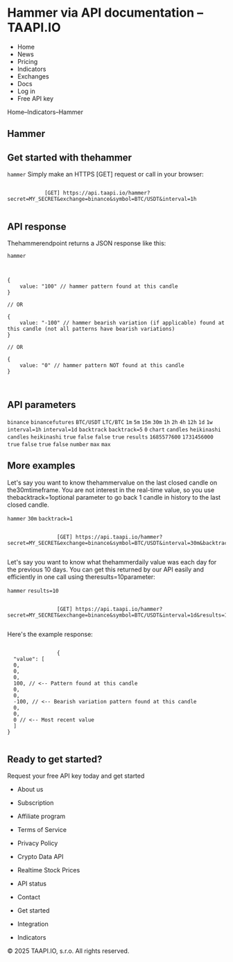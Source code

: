 # Hammer via API documentation – TAAPI.IO

- Home
- News
- Pricing
- Indicators
- Exchanges
- Docs
- Log in
- Free API key

Home–Indicators–Hammer


## Hammer

## Get started with thehammer
`hammer` Simply make an HTTPS [GET] request or call in your browser:


```

			[GET] https://api.taapi.io/hammer?secret=MY_SECRET&exchange=binance&symbol=BTC/USDT&interval=1h
		
```

## API response
Thehammerendpoint returns a JSON response like this:

`hammer` 
```

			
{
    value: "100" // hammer pattern found at this candle
}
				
// OR

{
    value: "-100" // hammer bearish variation (if applicable) found at this candle (not all patterns have bearish variations)
}
				
// OR
				
{
    value: "0" // hammer pattern NOT found at this candle
}
			
		
```

## API parameters
`binance` `binancefutures` `BTC/USDT` `LTC/BTC` `1m` `5m` `15m` `30m` `1h` `2h` `4h` `12h` `1d` `1w` `interval=1h` `interval=1d` `backtrack` `backtrack=5` `0` `chart` `candles` `heikinashi` `candles` `heikinashi` `true` `false` `false` `true` `results` `1685577600` `1731456000` `true` `false` `true` `false` `number` `max` `max` 
## More examples
Let's say you want to know thehammervalue on the last closed candle on the30mtimeframe. You are not interest in the real-time value, so you use thebacktrack=1optional parameter to go back 1 candle in history to the last closed candle.

`hammer` `30m` `backtrack=1` 
```

				[GET] https://api.taapi.io/hammer?secret=MY_SECRET&exchange=binance&symbol=BTC/USDT&interval=30m&backtrack=1
			
```
Let's say you want to know what thehammerdaily value was each day for the previous 10 days. You can get this returned by our API easily and efficiently in one call using theresults=10parameter:

`hammer` `results=10` 
```

				[GET] https://api.taapi.io/hammer?secret=MY_SECRET&exchange=binance&symbol=BTC/USDT&interval=1d&results=10
			
```
Here's the example response:


```

				{
  "value": [
  0,
  0,
  0,
  100, // <-- Pattern found at this candle
  0,
  0,
  -100, // <-- Bearish variation pattern found at this candle
  0,
  0,
  0 // <-- Most recent value 
  ]
}
			
```

## Ready to get started?
Request your free API key today and get started

- About us
- Subscription
- Affiliate program
- Terms of Service
- Privacy Policy
- Crypto Data API
- Realtime Stock Prices
- API status
- Contact

- Get started
- Integration
- Indicators

© 2025 TAAPI.IO, s.r.o. All rights reserved.

